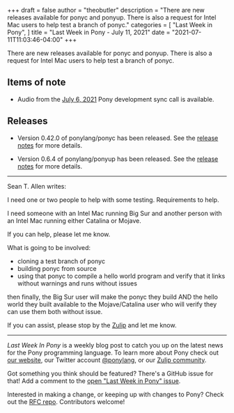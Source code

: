 +++
draft = false
author = "theobutler"
description = "There are new releases available for ponyc and ponyup. There is also a request for Intel Mac users to help test  a branch of ponyc."
categories = [
    "Last Week in Pony",
]
title = "Last Week in Pony - July 11, 2021"
date = "2021-07-11T11:03:46-04:00"
+++

There are new releases available for ponyc and ponyup. There is also a request for Intel Mac users to help test  a branch of ponyc.

<!--more-->

## Items of note

- Audio from the [July 6, 2021](https://sync-recordings.ponylang.io/r/2021-07-06.m4a) Pony development sync call is available.

## Releases

- Version 0.42.0 of ponylang/ponyc has been released.
See the [release notes](https://github.com/ponylang/ponyc/releases/tag/0.42.0) for more details.

- Version 0.6.4 of ponylang/ponyup has been released.
See the [release notes](https://github.com/ponylang/ponyup/releases/tag/0.6.4) for more details.

---
Sean T. Allen writes:

I need one or two people to help with some testing. Requirements to help.

I need someone with an Intel Mac running Big Sur and another person with an Intel Mac running either Catalina or Mojave.

If you can help, please let me know.

What is going to be involved:

- cloning a test branch of ponyc
- building ponyc from source
- using that ponyc to compile a hello world program and verify that it links without warnings and runs without issues

then finally, the Big Sur user will make the ponyc they build AND the hello world they built available to the Mojave/Catalina user who will verify they can use them both without issue.

If you can assist, please stop by the [Zulip](https://ponylang.zulipchat.com/#narrow/stream/189934-general/topic/MacOS.20testing.20help.20needed) and let me know.

---

_Last Week In Pony_ is a weekly blog post to catch you up on the latest news for the Pony programming language. To learn more about Pony check out [our website](https://ponylang.io), our Twitter account [@ponylang](https://twitter.com/ponylang), or our [Zulip community](https://ponylang.zulipchat.com).

Got something you think should be featured? There's a GitHub issue for that! Add a comment to the [open "Last Week in Pony" issue](https://github.com/ponylang/ponylang.github.io/issues?q=is%3Aissue+is%3Aopen+label%3Alast-week-in-pony).

Interested in making a change, or keeping up with changes to Pony? Check out the [RFC repo](https://github.com/ponylang/rfcs). Contributors welcome!
